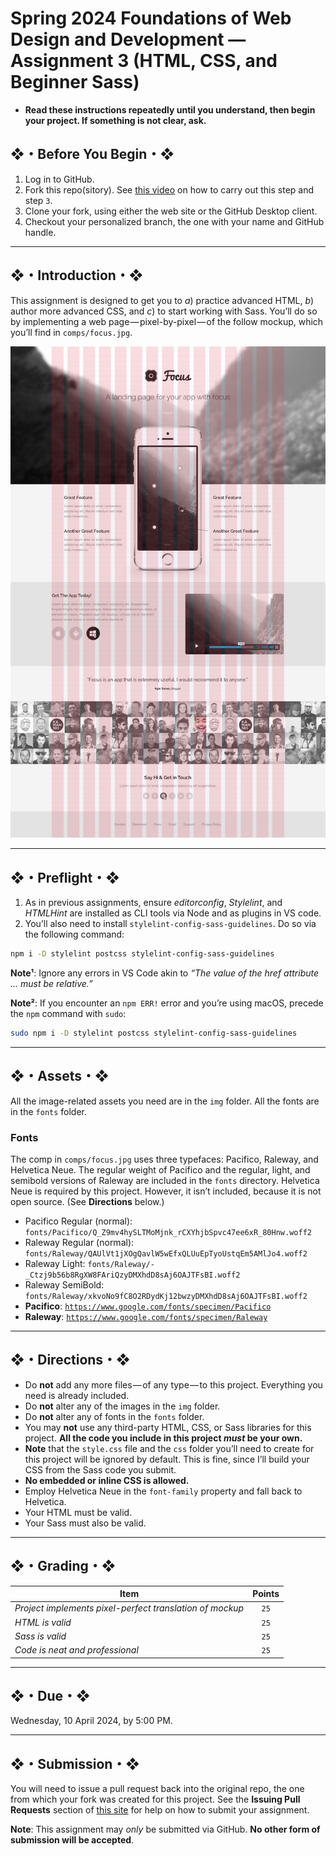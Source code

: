 # Spring 2024 Foundations of Web Design and Development — Assignment 3 (HTML, CSS, and Beginner Sass)

* **Read these instructions repeatedly until you understand, then begin your project. If something is not clear, ask.**

## ❖・Before You Begin・❖

1. Log in to GitHub.
2. Fork this repo(sitory). See [this video](http://code-warrior.github.io/tutorials/git/github/forking-and-cloning-at-the-github-web-site/) on how to carry out this step and step `3`.
3. Clone your fork, using either the web site or the GitHub Desktop client.
4. Checkout your personalized branch, the one with your name and GitHub handle.

---

## ❖・Introduction・❖

This assignment is designed to get you to _a_) practice advanced HTML, _b_) author more advanced CSS, and _c_) to start working with Sass. You’ll do so by implementing a web page — pixel-by-pixel — of the follow mockup, which you’ll find in `comps/focus.jpg`.

![Image of focus.jpg](comps/focus.jpg)

---

## ❖・Preflight・❖

1. As in previous assignments, ensure _editorconfig_, _Stylelint_, and _HTMLHint_ are installed as CLI tools via Node and as plugins in VS code.
2. You’ll also need to install `stylelint-config-sass-guidelines`. Do so via the following command:

```bash
npm i -D stylelint postcss stylelint-config-sass-guidelines
```

**Note¹**: Ignore any errors in VS Code akin to _“The value of the href attribute ... must be relative.”_

**Note²**: If you encounter an `npm ERR!` error and you’re using macOS, precede the `npm` command with `sudo`:

```bash
sudo npm i -D stylelint postcss stylelint-config-sass-guidelines
```

---

## ❖・Assets・❖

All the image-related assets you need are in the `img` folder. All the fonts are in the `fonts` folder.

### Fonts

The comp in `comps/focus.jpg` uses three typefaces: Pacifico, Raleway, and Helvetica Neue. The regular weight of Pacifico and the regular, light, and semibold versions of Raleway are included in the `fonts` directory. Helvetica Neue is required by this project. However, it isn’t included, because it is not open source. (See **Directions** below.)

* Pacifico Regular (normal): `fonts/Pacifico/Q_Z9mv4hySLTMoMjnk_rCXYhjbSpvc47ee6xR_80Hnw.woff2`
* Raleway Regular (normal): `fonts/Raleway/QAUlVt1jXOgQavlW5wEfxQLUuEpTyoUstqEm5AMlJo4.woff2`
* Raleway Light: `fonts/Raleway/-_Ctzj9b56b8RgXW8FAriQzyDMXhdD8sAj6OAJTFsBI.woff2`
* Raleway SemiBold: `fonts/Raleway/xkvoNo9fC8O2RDydKj12bwzyDMXhdD8sAj6OAJTFsBI.woff2`
* **Pacifico**: [`https://www.google.com/fonts/specimen/Pacifico`](https://www.google.com/fonts/specimen/Pacifico)
* **Raleway**: [`https://www.google.com/fonts/specimen/Raleway`](https://www.google.com/fonts/specimen/Raleway)

---

## ❖・Directions・❖

* Do **not** add any more files — of any type — to this project. Everything you need is already included.
* Do **not** alter any of the images in the `img` folder.
* Do **not** alter any of fonts in the `fonts` folder.
* You may **not** use any third-party HTML, CSS, or Sass libraries for this project. **All the code you include in this project _must_ be your own.**
* **Note** that the `style.css` file and the `css` folder you’ll need to create for this project will be ignored by default. This is fine, since I’ll build your CSS from the Sass code you submit.
* **No embedded or inline CSS is allowed.**
* Employ Helvetica Neue in the `font-family` property and fall back to Helvetica.
* Your HTML must be valid.
* Your Sass must also be valid.

---

## ❖・Grading・❖

| Item                                                     | Points |
|----------------------------------------------------------|:------:|
| _Project implements pixel-perfect translation of mockup_ | `25`   |
| _HTML is valid_                                          | `25`   |
| _Sass is valid_                                          | `25`   |
| _Code is neat and professional_                          | `25`   |

---

## ❖・Due・❖

Wednesday, 10 April 2024, by 5:00 PM.

---

## ❖・Submission・❖

You will need to issue a pull request back into the original repo, the one from which your fork was created for this project. See the **Issuing Pull Requests** section of [this site](http://code-warrior.github.io/tutorials/git/github/index.html) for help on how to submit your assignment.

**Note**: This assignment may _only_ be submitted via GitHub. **No other form of submission will be accepted**.
